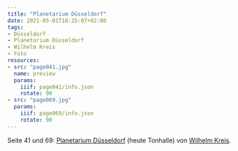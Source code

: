```yaml
---
title: "Planetarium Düsseldorf"
date: 2021-05-01T18:25:07+02:00
tags:
- Düsseldorf
- Planetarium Düsseldorf
- Wilhelm Kreis
- Foto
resources:
- src: "page041.jpg"
  name: preview
  params:
    iiif: page041/info.json
    rotate: 90
- src: "page069.jpg"
  params:
    iiif: page069/info.json
    rotate: 90
---
```


Seite 41 und 69: [Planetarium Düsseldorf](/tags/Planetarium-Düsseldorf) (heute Tonhalle) von [Wilhelm Kreis](/tags/Wilhelm-Kreis).
